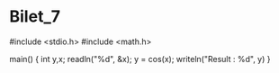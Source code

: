 # Bilet_7

#include <stdio.h>
#include <math.h>

main()
{
int y,x;
readln("%d", &x);
y = cos(x);
writeln("Result : %d", y)
}
